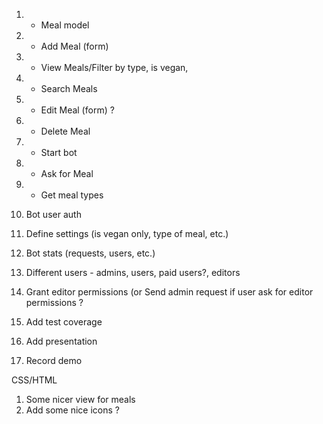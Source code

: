 1. + Meal model
2. + Add Meal (form)
3. + View Meals/Filter by type, is vegan, 
4. - Search Meals
4. + Edit Meal (form) ?
5. + Delete Meal

1. + Start bot 
2. + Ask for Meal
3. + Get meal types 
4. Bot user auth

3. Define settings (is vegan only, type of meal, etc.)

1. Bot stats (requests, users, etc.)
2. Different users - admins, users, paid users?, editors
3. Grant editor permissions (or Send admin request if user ask for editor permissions ? 

1. Add test coverage
2. Add presentation
3. Record demo

CSS/HTML
1. Some nicer view for meals
2. Add some nice icons ?
